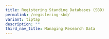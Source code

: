 ```yaml
---
title: Registering Standing Databases (SBD)
permalink: /registering-sbd/
variant: tiptap
description: ""
third_nav_title: Managing Research Data
---
```

